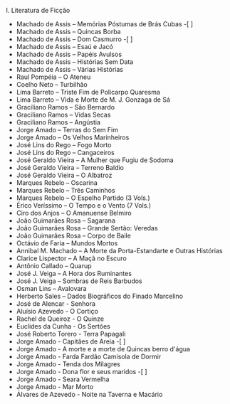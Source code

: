 I. Literatura de Ficção

- Machado de Assis – Memórias Póstumas de Brás Cubas -[ ]
- Machado de Assis – Quincas Borba
- Machado de Assis – Dom Casmurro -[ ]
- Machado de Assis – Esaú e Jacó
- Machado de Assis – Papéis Avulsos
- Machado de Assis – Histórias Sem Data
- Machado de Assis – Várias Histórias
- Raul Pompéia – O Ateneu
- Coelho Neto – Turbilhão
- Lima Barreto – Triste Fim de Policarpo Quaresma
- Lima Barreto – Vida e Morte de M. J. Gonzaga de Sá
- Graciliano Ramos – São Bernardo
- Graciliano Ramos – Vidas Secas
- Graciliano Ramos – Angústia
- Jorge Amado – Terras do Sem Fim
- Jorge Amado – Os Velhos Marinheiros
- José Lins do Rego – Fogo Morto
- José Lins do Rego – Cangaceiros
- José Geraldo Vieira – A Mulher que Fugiu de Sodoma
- José Geraldo Vieira – Terreno Baldio
- José Geraldo Vieira – O Albatroz
- Marques Rebelo – Oscarina
- Marques Rebelo – Três Caminhos
- Marques Rebelo – O Espelho Partido (3 Vols.)
- Érico Veríssimo – O Tempo e o Vento (7 Vols.)
- Ciro dos Anjos – O Amanuense Belmiro
- João Guimarães Rosa – Sagarana
- João Guimarães Rosa – Grande Sertão: Veredas
- João Guimarães Rosa – Corpo de Baile
- Octávio de Faria – Mundos Mortos
- Annibal M. Machado – A Morte da Porta-Estandarte e Outras Histórias
- Clarice Lispector – A Maçã no Escuro
- Antônio Callado – Quarup
- José J. Veiga – A Hora dos Ruminantes
- José J. Veiga – Sombras de Reis Barbudos
- Osman Lins – Avalovara
- Herberto Sales – Dados Biográficos do Finado Marcelino
- José de Alencar - Senhora
- Aluísio Azevedo - O Cortiço
- Rachel de Queiroz - O Quinze
- Euclides da Cunha - Os Sertões
- José Roberto Torero - Terra Papagali
- Jorge Amado - Capitães de Areia -[ ]
- Jorge Amado - A morte e a morte de Quincas berro d'água
- Jorge Amado - Farda Fardão Camisola de Dormir
- Jorge Amado - Tenda dos Milagres
- Jorge Amado - Dona flor e seus maridos -[ ]
- Jorge Amado - Seara Vermelha
- Jorge Amado - Mar Morto
- Álvares de Azevedo - Noite na Taverna e Macário

